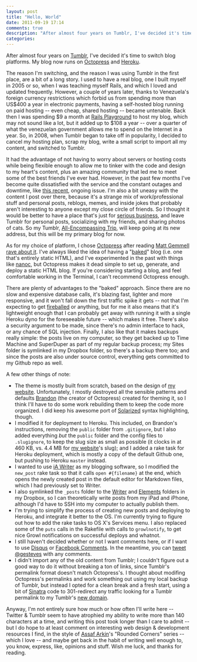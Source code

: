 ```yaml
---
layout: post
title: "Hello, World"
date: 2011-09-19 17:14
comments: true
description: "After almost four years on Tumblr, I've decided it's time to switch blog platforms. My blog now runs on Octopress and Heroku."
categories: 
---
```


After almost four years on [Tumblr][tumblr], I've decided it's time to switch blog platforms. My blog now runs on [Octopress][octo] and [Heroku][her].

The reason I'm switching, and the reason I was using Tumblr in the first place, are a bit of a long story. I used to have a real blog, one I built myself in 2005 or so, when I was teaching myself Rails, and which I loved and updated frequently. However, a couple of years later, thanks to Venezuela's foreign currency restrictions which forbid us from spending more than US$400 a year in electronic payments, having a self-hosted blog running on paid hosting -- even cheap, shared hosting -- became untenable. Back then I was spending $9 a month at [Rails Playground][rp] to host my blog, which may not sound like a lot, but it added up to $108 a year -- over a quarter of what the venezuelan government allows me to spend on the Internet in a year. So, in 2008, when Tumblr began to take off in popularity, I decided to cancel my hosting plan, scrap my blog, write a small script to import all my content, and switched to Tumblr.

[rp]: http://railsplayground.com/

It had the advantage of not having to worry about servers or hosting costs while being flexible enough to allow me to tinker with the code and design to my heart's content, plus an amazing community that led me to meet some of the best friends I've ever had. However, in the past few months I've become quite dissatisfied with the service and the constant outages and downtime, like [this recent][outage], ongoing issue. I'm also a bit uneasy with the content I post over there, because it's a strange mix of work/professional stuff and personal posts, reblogs, memes, and inside jokes that probably aren't interesting to anyone except my close circle of friends. So I thought it would be better to have a place that's just for [serious business][sb], and leave Tumblr for personal posts, socializing with my friends, and sharing photos of cats. So my Tumblr, [All-Encompassing Trip][aet], will keep going at its new address, but this will be my primary blog for now.

[sb]: http://gestev.es/AGnN
[outage]: http://staff.tumblr.com/post/10264121525/outage

As for my choice of platform, I chose [Octopress][octo] after reading [Matt Gemmell][legend] [rave about it][legend-octo]. I've always liked the idea of having a "[baked][baked]" blog (i.e. one that's entirely static <abbr>HTML</abbr>), and I've experimented in the past with things like [nanoc][nanoc], but Octopress makes it dead simple to set up, generate, and deploy a static <abbr>HTML</abbr> blog. If you're considering starting a blog, and feel comfortable working in the Terminal, I can't recommend Octopress enough.

[tumblr]: http://www.tumblr.com
[octo]: http://octopress.org
[her]: http://www.heroku.com
[legend]: http://mattgemmell.com
[legend-octo]: http://mattgemmell.com/2011/09/12/blogging-with-octopress/
[aet]: http://tumblr.gesteves.com
[baked]: http://inessential.com/2011/03/16/a_plea_for_baked_weblogs
[nanoc]: http://nanoc.stoneship.org/

There are plenty of advantages to the "baked" approach. Since there are no slow and expensive database calls, it's blazing fast, lighter and more responsive, and it won't fall down the first traffic spike it gets -- not that I'm expecting to get [fireballed][df] or anything, but for me it also means that it's lightweight enough that I can probably get away with running it with a single Heroku dyno for the foreseeable future -- which makes it free. There's also a security argument to be made, since there's no admin interface to hack, or any chance of <abbr>SQL</abbr> injection. Finally, I also like that it makes backups really simple: the posts live on my computer, so they get backed up to Time Machine and SuperDuper as part of my regular backup process; my Sites folder is symlinked in my Dropbox folder, so there's a backup there too; and since the posts are also under source control, everything gets committed to my Github repo as well.

[df]: http://daringfireball.net

A few other things of note:

* The theme is mostly built from scratch, based on the design of [my website][web]. Unfortunately, I mostly destroyed all the sensible patterns and defaults [Brandon][imathis] (the creator of Octopress) created for theming it, so I think I'll have to do some work rebuilding them to keep the code more organized. I did keep his awesome port of [Solarized][sol] syntax highlighting, though.
* I modified it for deployment to Heroku. This included, on Brandon's instructions, removing the `public` folder from `.gitignore`, but I also added everything *but* the `public` folder and the config files to `.slugignore`, to keep the slug size as small as possible (it clocks in at 460 KB, vs. 4.4 MB for [my website][web]'s slug); and I added a rake task for Heroku deployment, which is mostly a copy of the default Github one, but pushing to Heroku `master` instead.
* I wanted to use [iA Writer][ia] as my blogging software, so I modified the `new_post` rake task so that it calls `open #{filename}` at the end, which opens the newly created post in the default editor for Markdown files, which I had previously set to Writer.
* I also symlinked the `_posts` folder to the [Writer][ia] and [Elements][ele] folders in my Dropbox, so I can theoretically write posts from my iPad and iPhone, although I'd have to <abbr>SSH</abbr> into my computer to actually publish them.
* I'm trying to simplify the process of creating new posts and deploying to Heroku, and integrate it better to the OS. I'm currently trying to figure out how to add the rake tasks to OS X's Services menu. I also replaced some of the `puts` calls in the Rakefile with calls to `growlnotify`, to get nice Growl notifications on successful deploys and whatnot.
* I still haven't decided whether or not I want comments here, or if I want to use [Disqus][disqus] or [Facebook Comments][fbc]. In the meantime, you can [tweet @gesteves][tweet] with any comments.
* I didn't import any of the old content from Tumblr; I couldn't figure out a good way to do it without breaking a ton of links, since Tumblr's permalink format doesn't match Octopress's. I thought about modifing Octopress's permalinks and work something out using my local backup of Tumblr, but instead I opted for a clean break and a fresh start, using a bit of [Sinatra][sinatra] code to 301-redirect any traffic looking for a Tumblr permalink to my Tumblr's [new domain][aet].

[web]: http://www.gesteves.com
[imathis]: https://twitter.com/#!/imathis
[ia]: http://www.iawriter.com/
[sol]: http://ethanschoonover.com/solarized
[ele]: http://www.secondgearsoftware.com/elements/
[disqus]: http://disqus.com/
[fbc]: https://developers.facebook.com/docs/reference/plugins/comments/
[tweet]: https://twitter.com/intent/tweet?text=%40gesteves%20
[sinatra]: http://www.sinatrarb.com/

Anyway, I'm not entirely sure how much or how often I'll write here -- Twitter & Tumblr seem to have atrophied my ability to write more than 140 characters at a time, and writing this post took longer than I care to admit -- but I do hope to at least comment on interesting web design & development resources I find, in the style of [Assaf Arkin][assaf]'s "Rounded Corners" series -- which I love -- and maybe get back in the habit of writing well enough to, you know, express, like, opinions and stuff. Wish me luck, and thanks for reading.

[assaf]: http://labnotes.org/